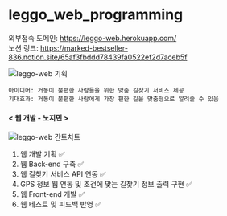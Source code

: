 ﻿# leggo_web_programming

외부접속 도메인: https://leggo-web.herokuapp.com/ <br>
노션 링크: https://marked-bestseller-836.notion.site/65af3fbddd78439fa0522ef2d7aceb5f <br>

![leggo-web 기획](https://user-images.githubusercontent.com/71576768/168225803-409ea1f2-2ffa-4779-8b8b-326cd9e82da8.png)

```
아이디어: 거동이 불편한 사람들을 위한 맞춤 길찾기 서비스 제공
기대효과: 거동이 불편한 사람에게 가장 편한 길을 맞춤형으로 알려줄 수 있음
```

#### < 웹 개발 - 노지민 >

![leggo-web 간트차트](https://user-images.githubusercontent.com/71576768/168225853-663c7c50-e573-4bf2-a265-157d72eb0498.png)

1. 웹 개발 기획 ✅
2. 웹 Back-end 구축 ✅
3. 웹 길찾기 서비스 API 연동 ✅
4. GPS 정보 웹 연동 및 조건에 맞는 길찾기 정보 출력 구현 ✅
5. 웹 Front-end 개발 ✅
6. 웹 테스트 및 피드백 반영 ✅
